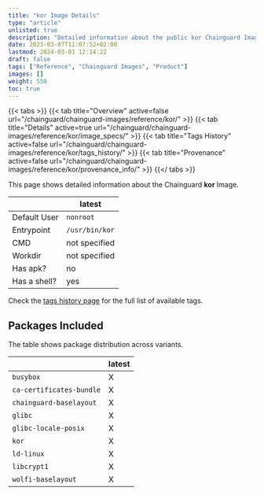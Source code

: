 ```yaml
---
title: "kor Image Details"
type: "article"
unlisted: true
description: "Detailed information about the public kor Chainguard Image."
date: 2023-03-07T11:07:52+02:00
lastmod: 2024-03-01 12:14:22
draft: false
tags: ["Reference", "Chainguard Images", "Product"]
images: []
weight: 550
toc: true
---
```


{{< tabs >}}
{{< tab title="Overview" active=false url="/chainguard/chainguard-images/reference/kor/" >}}
{{< tab title="Details" active=true url="/chainguard/chainguard-images/reference/kor/image_specs/" >}}
{{< tab title="Tags History" active=false url="/chainguard/chainguard-images/reference/kor/tags_history/" >}}
{{< tab title="Provenance" active=false url="/chainguard/chainguard-images/reference/kor/provenance_info/" >}}
{{</ tabs >}}

This page shows detailed information about the Chainguard **kor** Image.

|              | latest         |
|--------------|----------------|
| Default User | `nonroot`      |
| Entrypoint   | `/usr/bin/kor` |
| CMD          | not specified  |
| Workdir      | not specified  |
| Has apk?     | no             |
| Has a shell? | yes            |

Check the [tags history page](/chainguard/chainguard-images/reference/kor/tags_history/) for the full list of available tags.

## Packages Included
The table shows package distribution across variants.

|                          | latest |
|--------------------------|--------|
| `busybox`                | X      |
| `ca-certificates-bundle` | X      |
| `chainguard-baselayout`  | X      |
| `glibc`                  | X      |
| `glibc-locale-posix`     | X      |
| `kor`                    | X      |
| `ld-linux`               | X      |
| `libcrypt1`              | X      |
| `wolfi-baselayout`       | X      |

